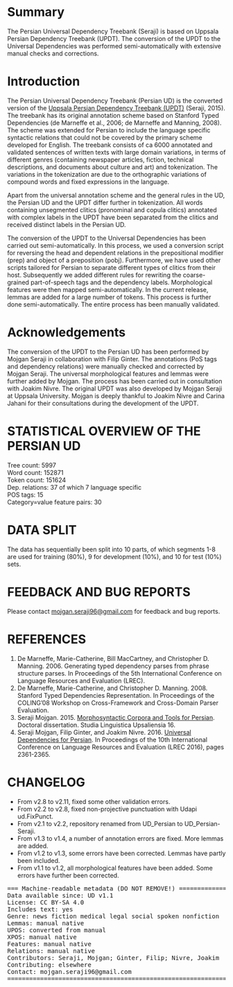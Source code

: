 # Summary

The Persian Universal Dependency Treebank (Seraji) is based on Uppsala Persian Dependency Treebank (UPDT).
The conversion of the UPDT to the Universal Dependencies was performed semi-automatically with extensive manual checks and corrections.

# Introduction

The Persian Universal Dependency Treebank (Persian UD) is the converted version of the
[Uppsala Persian Dependency Treebank (UPDT)](https://sites.google.com/site/mojganserajicom/home/updt) (Seraji, 2015).
The treebank has its original annotation scheme based on Stanford Typed Dependencies (de Marneffe et al., 2006;
de Marneffe and Manning, 2008). The scheme was extended for Persian to include the language specific syntactic relations
that could not be covered by the primary scheme developed for English. The treebank consists of ca 6000 annotated and
validated sentences of written texts with large domain variations, in terms of different genres (containing newspaper
articles, fiction, technical descriptions, and documents about culture and art) and tokenization. The variations in
the tokenization are due to the orthographic variations of compound words and fixed expressions in the language.

Apart from the universal annotation scheme and the general rules in the UD, the Persian UD and the UPDT differ further in tokenization. All words containing unsegmented clitics (pronominal and copula clitics) annotated with complex labels in the UPDT have been separated from the clitics and received distinct labels in the Persian UD.

The conversion of the UPDT to the Universal Dependencies has been carried out semi-automatically. In this process, we used a conversion script for reversing the head and dependent relations in the prepositional modifier (prep) and object of a preposition (pobj). Furthermore, we have used other scripts tailored for Persian to separate different types of clitics from their host. Subsequently we added different rules for rewriting the coarse-grained part-of-speech tags and the dependency labels. Morphological features were then mapped semi-automatically. In the current release, lemmas are added for a large number of tokens. This process is further done semi-automatically. The entire process has been manually validated.

# Acknowledgements

The conversion of the UPDT to the Persian UD has been performed by Mojgan Seraji in collaboration with Filip Ginter. The annotations (PoS tags and dependency relations) were manually checked and corrected by Mojgan Seraji. The universal morphological features and lemmas were further added by Mojgan. The process has been carried out in consultation with Joakim Nivre. The original UPDT was also developed by Mojgan Seraji at Uppsala University. Mojgan is deeply thankful to Joakim Nivre and Carina Jahani for their consultations during the development of the UPDT.

# STATISTICAL OVERVIEW OF THE PERSIAN UD

Tree count:  5997 <br />
Word count:  152871 <br />
Token count: 151624 <br />
Dep. relations: 37 of which 7 language specific <br />
POS tags: 15 <br />
Category=value feature pairs: 30 <br />


# DATA SPLIT

The data has sequentially been split into 10 parts, of which segments 1-8 are used for training (80%),
9 for development (10%), and 10 for test (10%) sets.

# FEEDBACK AND BUG REPORTS

Please contact mojgan.seraji96@gmail.com for feedback and bug reports.


# REFERENCES

1. De Marneffe, Marie-Catherine, Bill MacCartney, and Christopher D. Manning. 2006. Generating typed dependency parses from phrase structure parses. In Proceedings of the 5th International Conference on Language Resources and Evaluation (LREC).
2. De Marneffe, Marie-Catherine, and Christopher D. Manning. 2008. Stanford Typed Dependencies Representation. In Proceedings of the COLING’08 Workshop on Cross-Framework and Cross-Domain Parser Evaluation.
3. Seraji Mojgan. 2015.  <a href="http://uu.diva-portal.org/smash/get/diva2:800998/FULLTEXT02.pdf"> Morphosyntactic Corpora and Tools for Persian</a>. Doctoral dissertation. Studia Linguistica Upsaliensia 16.
4. Seraji Mojgan, Filip Ginter, and Joakim Nivre. 2016.  <a href="http://www.lrec-conf.org/proceedings/lrec2016/pdf/697_Paper.pdf"> Universal Dependencies for Persian</a>. In Proceedings of the 10th International Conference on Language Resources and Evaluation (LREC 2016), pages 2361-2365.


# CHANGELOG

* From v2.8 to v2.11, fixed some other validation errors.
* From v2.2 to v2.8, fixed non-projective punctuation with Udapi ud.FixPunct.
* From v2.1 to v2.2, repository renamed from UD_Persian to UD_Persian-Seraji.
* From v1.3 to v1.4, a number of annotation errors are fixed. More lemmas are added.
* From v1.2 to v1.3, some errors have been corrected. Lemmas have partly been included.
* From v1.1 to v1.2, all morphological features have been added. Some errors have further been corrected.



<pre>
=== Machine-readable metadata (DO NOT REMOVE!) ================================
Data available since: UD v1.1
License: CC BY-SA 4.0
Includes text: yes
Genre: news fiction medical legal social spoken nonfiction
Lemmas: manual native
UPOS: converted from manual
XPOS: manual native
Features: manual native
Relations: manual native
Contributors: Seraji, Mojgan; Ginter, Filip; Nivre, Joakim
Contributing: elsewhere
Contact: mojgan.seraji96@gmail.com
===============================================================================
</pre>

